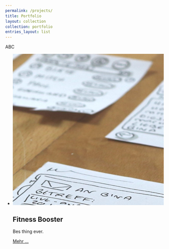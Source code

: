 ```yaml
---
permalink: /projects/
title: Portfolio
layout: collection
collection: portfolio
entries_layout: list
---
```


ABC

<ul class="project-list m-all t-all d-all ld-all xld-all">
<li class="light m2 t2-t7 d2-d9 ld2-ld9 xld2-xld9">
      	   	<div class="m-all t-all d3-d8 ld3-ld9 xld3-xld8">
      	       <div class="project-thumb t4-t5">
      	          	<img src="https://github.com/mbosselmann/portfolio/blob/master/assets/images/fbteaser.jpg?raw=true" alt="Fitness Booster">
      	      	</div>
      	      	<div class="project-desc m-padinfull t-all">
      	           <h2>Fitness Booster</h2>
      	           <p>Bes thing ever.</p>
		           <a href="/fitnessbooster/" class="micro">Mehr ...</a>
      	       </div>
      	    </div>
</li>
</ul>
